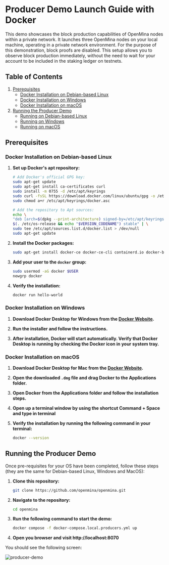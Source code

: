 # Producer Demo Launch Guide with Docker

This demo showcases the block production capabilities of OpenMina nodes within a private network. It launches three OpenMina nodes on your local machine, operating in a private network environment. For the purpose of this demonstration, block proofs are disabled. This setup allows you to observe block production immediately, without the need to wait for your account to be included in the staking ledger on testnets.

## Table of Contents
1. [Prerequisites](#prerequisites)
    - [Docker Installation on Debian-based Linux](#docker-installation-on-debian-based-linux)
    - [Docker Installation on Windows](#docker-installation-on-windows)
    - [Docker Installation on macOS](#docker-installation-on-macos)
2. [Running the Producer Demo](#running-the-producer-demo)
    - [Running on Debian-based Linux](#running-on-debian-based-linux)
    - [Running on Windows](#running-on-windows)
    - [Running on macOS](#running-on-macos)

## Prerequisites

### Docker Installation on Debian-based Linux

1. **Set up Docker's apt repository:**

    ```bash
    # Add Docker's official GPG key:
    sudo apt-get update
    sudo apt-get install ca-certificates curl
    sudo install -m 0755 -d /etc/apt/keyrings
    sudo curl -fsSL https://download.docker.com/linux/ubuntu/gpg -o /etc/apt/keyrings/docker.asc
    sudo chmod a+r /etc/apt/keyrings/docker.asc

    # Add the repository to Apt sources:
    echo \
    "deb [arch=$(dpkg --print-architecture) signed-by=/etc/apt/keyrings/docker.asc] https://download.docker.com/linux/ubuntu \
    $(. /etc/os-release && echo "$VERSION_CODENAME") stable" | \
    sudo tee /etc/apt/sources.list.d/docker.list > /dev/null
    sudo apt-get update
    ```

2. **Install the Docker packages:**

    ```bash
    sudo apt-get install docker-ce docker-ce-cli containerd.io docker-buildx-plugin docker-compose-plugin
    ```

3. **Add your user to the `docker` group:**

    ```bash
    sudo usermod -aG docker $USER
    newgrp docker
    ```

4. **Verify the installation:**

    ```bash
    docker run hello-world
    ```

### Docker Installation on Windows

1. **Download Docker Desktop for Windows from the [Docker Website](https://www.docker.com/products/docker-desktop/).**

2. **Run the installer and follow the instructions.**

3. **After installation, Docker will start automatically. Verify that Docker Desktop is running by checking the Docker icon in your system tray.**

### Docker Installation on macOS

1. **Download Docker Desktop for Mac from the [Docker Website](https://www.docker.com/products/docker-desktop/).**

2. **Open the downloaded `.dmg` file and drag Docker to the Applications folder.**

3. **Open Docker from the Applications folder and follow the installation steps.**

4. **Open up a terminal window by using the shortcut Command + Space and type in terminal**

5. **Verify the installation by running the following command in your terminal:**
    ```sh
    docker --version
    ```

## Running the Producer Demo

Once pre-requisites for your OS have been completed, follow these steps (they are the same for Debian-based Linux, Windows and MacOS):

1. **Clone this repository:**
    ```bash
    git clone https://github.com/openmina/openmina.git
    ```

2. **Navigate to the repository:**

    ```bash
    cd openmina
    ```

3. **Run the following command to start the demo:**
    ```sh
    docker compose -f docker-compose.local.producers.yml up
    ```

4. **Open you browser and visit http://localhost:8070**

You should see the following screen:

![producer-demo](https://github.com/user-attachments/assets/f0ccc36e-0ee8-4284-a8d7-de0f9a3397d6)

